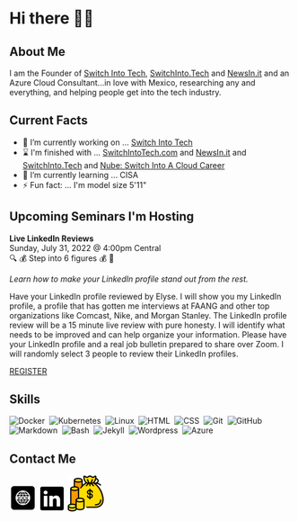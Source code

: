# Hi there ✊🏿

## About Me
I am the Founder of [Switch Into Tech](https://switchintotech.com), [SwitchInto.Tech](https://SwitchInto.Tech) and [NewsIn.it](https://NewsIn.it) and an Azure Cloud Consultant...in love with Mexico, researching any and everything, and helping people get into the tech industry.

## Current Facts
- 🔭 I’m currently working on ... [Switch Into Tech](https://switchintotech.org)
- ⌛ I'm finished with ... [SwitchIntoTech.com](https://SwitchIntoTech.com) and [NewsIn.it](https://NewsIn.it) and [SwitchInto.Tech](https://SwitchInto.Tech) and [Nube: Switch Into A Cloud Career](https://elyse.in/book)
- 🌱 I’m currently learning ... CISA
- ⚡ Fun fact: ... I'm model size 5'11"

## Upcoming Seminars I'm Hosting

**Live LinkedIn Reviews**\
Sunday, July 31, 2022 @ 4:00pm Central\
🔍 💰 Step into 6 figures 💰 🔎

*Learn how to make your LinkedIn profile stand out from the rest.*

Have your LinkedIn profile reviewed by Elyse. I will show you my LinkedIn profile, a profile that has gotten me interviews at FAANG and other top organizations like Comcast, Nike, and Morgan Stanley. The LinkedIn profile review will be a 15 minute live review with pure honesty. I will identify what needs to be improved and can help organize your information. Please have your LinkedIn profile and a real job bulletin prepared to share over Zoom. I will randomly select 3 people to review their LinkedIn profiles.

[REGISTER](https://elyse.in/july)

## Skills
![Docker](https://img.shields.io/badge/-Docker-000?&logo=Docker)&nbsp;
![Kubernetes](https://img.shields.io/badge/-Kubernetes-000?&logo=Kubernetes)&nbsp;
![Linux](https://img.shields.io/badge/-Linux-000?&logo=Linux)&nbsp;
![HTML](https://img.shields.io/badge/-HTML-05122A?style=flat&logo=HTML5)&nbsp;
![CSS](https://img.shields.io/badge/-CSS-05122A?style=flat&logo=CSS3&logoColor=1572B6)&nbsp;
![Git](https://img.shields.io/badge/-Git-05122A?style=flat&logo=git)&nbsp;
![GitHub](https://img.shields.io/badge/-GitHub-05122A?style=flat&logo=github)&nbsp;
![Markdown](https://img.shields.io/badge/-Markdown-05122A?style=flat&logo=markdown)&nbsp;
![Bash](https://img.shields.io/badge/-Shell_Script-05122A?style=flat&logo=gnu-bash)&nbsp;
![Jekyll](http://img.shields.io/badge/-Jekyll-eee?style=flat-square&logo=jekyll&logoColor=a83232)&nbsp;
![Wordpress](http://img.shields.io/badge/-Wordpress-eee?style=flat-square&logo=wordpress&logoColor=21759B)&nbsp;
<img src="https://www.neudesic.com/wp-content/uploads/Microsoft_Azure.png" alt="Azure" title="Azure" width="10%" />
    
## Contact Me
[<img alt="ElyseRobinson.com" src="4490636_internet_media_social_social media_website_icon.png">](https://elyserobinson.com)
[<img alt="Elyse Robinson | LinkedIn" src="104493_linkedin_icon.png">](https://linkedin.com/in/mselyserobinson)
[<img alt="Elyse Robinson | Paypal" src="money-bag.png">](https://buy.stripe.com/bIYcPQ3c8dkL9qM6ou)
